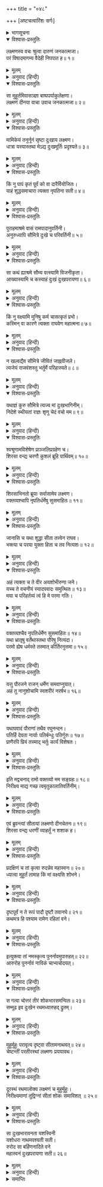 +++
title = "०४८"

+++
[अष्टचत्वारिंशः सर्गः]



<details><summary>भागसूचना</summary>

48. सीताका दुःखपूर्ण वचन, श्रीरामके लिये उनका संदेश, लक्ष्मणका जाना और सीताका रोना
</details>

<details open><summary>विश्वास-प्रस्तुतिः</summary>

लक्ष्मणस्य वचः श्रुत्वा दारुणं जनकात्मजा।  
परं विषादमागम्य वैदेही निपपात ह॥ १॥
</details>

<details><summary>मूलम्</summary>

लक्ष्मणस्य वचः श्रुत्वा दारुणं जनकात्मजा।  
परं विषादमागम्य वैदेही निपपात ह॥ १॥
</details>

<details><summary>अनुवाद (हिन्दी)</summary>

लक्ष्मणजीका यह कठोर वचन सुनकर जनककिशोरी सीताको बड़ा दुःख हुआ। वे मूर्च्छित होकर पृथ्वीपर गिर पड़ीं॥ १॥
</details>

<details open><summary>विश्वास-प्रस्तुतिः</summary>

सा मुहूर्तमिवासञ्ज्ञा बाष्पपर्याकुलेक्षणा।  
लक्ष्मणं दीनया वाचा उवाच जनकात्मजा॥ २॥
</details>

<details><summary>मूलम्</summary>

सा मुहूर्तमिवासञ्ज्ञा बाष्पपर्याकुलेक्षणा।  
लक्ष्मणं दीनया वाचा उवाच जनकात्मजा॥ २॥
</details>

<details><summary>अनुवाद (हिन्दी)</summary>

दो घड़ीतक उन्हें होश नहीं हुआ। उनके नेत्रोंसे आँसुओंकी अजस्र धारा बहती रही। फिर होशमें आनेपर जनककिशोरी दीन वाणीमें लक्ष्मणसे बोलीं—॥ २॥
</details>

<details open><summary>विश्वास-प्रस्तुतिः</summary>

मामिकेयं तनुर्नूनं सृष्टा दुःखाय लक्ष्मण।  
धात्रा यस्यास्तथा मेऽद्य दुःखमूर्तिः प्रदृश्यते॥ ३॥
</details>

<details><summary>मूलम्</summary>

मामिकेयं तनुर्नूनं सृष्टा दुःखाय लक्ष्मण।  
धात्रा यस्यास्तथा मेऽद्य दुःखमूर्तिः प्रदृश्यते॥ ३॥
</details>

<details><summary>अनुवाद (हिन्दी)</summary>

‘लक्ष्मण! निश्चय ही विधाताने मेरे शरीरको केवल दुःख भोगनेके लिये ही रचा है। इसीलिये आज सारे दुःखोंका समूह मूर्तिमान् होकर मुझे दर्शन दे रहा है॥ ३॥
</details>

<details open><summary>विश्वास-प्रस्तुतिः</summary>

किं नु पापं कृतं पूर्वं को वा दारैर्वियोजितः।  
याहं शुद्धसमाचारा त्यक्ता नृपतिना सती॥ ४॥
</details>

<details><summary>मूलम्</summary>

किं नु पापं कृतं पूर्वं को वा दारैर्वियोजितः।  
याहं शुद्धसमाचारा त्यक्ता नृपतिना सती॥ ४॥
</details>

<details><summary>अनुवाद (हिन्दी)</summary>

‘मैंने पूर्वजन्ममें कौन-सा ऐसा पाप किया था अथवा किसका स्त्रीसे विछोह कराया था, जो शुद्ध आचरणवाली होनेपर भी महाराजने मुझे त्याग दिया है॥ ४॥
</details>

<details open><summary>विश्वास-प्रस्तुतिः</summary>

पुराहमाश्रमे वासं रामपादानुवर्तिनी।  
अनुरुध्यापि सौमित्रे दुःखे च परिवर्तिनी॥ ५॥
</details>

<details><summary>मूलम्</summary>

पुराहमाश्रमे वासं रामपादानुवर्तिनी।  
अनुरुध्यापि सौमित्रे दुःखे च परिवर्तिनी॥ ५॥
</details>

<details><summary>अनुवाद (हिन्दी)</summary>

‘सुमित्रानन्दन! पहले मैंने वनवासके दुःखमें पड़कर भी उसे सहकर श्रीरामके चरणोंका अनुसरण करते हुए आश्रममें रहना पसंद किया था॥ ५॥
</details>

<details open><summary>विश्वास-प्रस्तुतिः</summary>

सा कथं ह्याश्रमे सौम्य वत्स्यामि विजनीकृता।  
आख्यास्यामि च कस्याहं दुःखं दुःखपरायणा॥ ६॥
</details>

<details><summary>मूलम्</summary>

सा कथं ह्याश्रमे सौम्य वत्स्यामि विजनीकृता।  
आख्यास्यामि च कस्याहं दुःखं दुःखपरायणा॥ ६॥
</details>

<details><summary>अनुवाद (हिन्दी)</summary>

‘किंतु सौम्य! अब मैं अकेली प्रियजनोंसे रहित हो किस तरह आश्रममें निवास करूँगी? और दुःखमें पड़नेपर किससे अपना दुःख कहूँगी॥ ६॥
</details>

<details open><summary>विश्वास-प्रस्तुतिः</summary>

किं नु वक्ष्यामि मुनिषु कर्म चासत्कृतं प्रभो।  
कस्मिन् वा कारणे त्यक्ता राघवेण महात्मना॥ ७॥
</details>

<details><summary>मूलम्</summary>

किं नु वक्ष्यामि मुनिषु कर्म चासत्कृतं प्रभो।  
कस्मिन् वा कारणे त्यक्ता राघवेण महात्मना॥ ७॥
</details>

<details><summary>अनुवाद (हिन्दी)</summary>

‘प्रभो! यदि मुनिजन मुझसे पूछेंगे कि महात्मा श्रीरघुनाथजीने किस अपराधपर तुम्हें त्याग दिया है तो मैं उन्हें अपना कौन-सा अपराध बताऊँगी॥ ७॥
</details>

<details open><summary>विश्वास-प्रस्तुतिः</summary>

न खल्वद्यैव सौमित्रे जीवितं जाह्नवीजले।  
त्यजेयं राजवंशस्तु भर्तुर्मे परिहास्यते॥ ८॥
</details>

<details><summary>मूलम्</summary>

न खल्वद्यैव सौमित्रे जीवितं जाह्नवीजले।  
त्यजेयं राजवंशस्तु भर्तुर्मे परिहास्यते॥ ८॥
</details>

<details><summary>अनुवाद (हिन्दी)</summary>

‘सुमित्राकुमार! मैं अपने जीवनको अभी गङ्गाजीके जलमें विसर्जन कर देती; किंतु इस समय ऐसा अभी नहीं कर सकूँगी; क्योंकि ऐसा करनेसे मेरे पतिदेवका राजवंश नष्ट हो जायगा॥ ८॥
</details>

<details open><summary>विश्वास-प्रस्तुतिः</summary>

यथाज्ञं कुरु सौमित्रे त्यज्य मां दुःखभागिनीम्।  
निदेशे स्थीयतां राज्ञः शृणु चेदं वचो मम॥ ९॥
</details>

<details><summary>मूलम्</summary>

यथाज्ञं कुरु सौमित्रे त्यज्य मां दुःखभागिनीम्।  
निदेशे स्थीयतां राज्ञः शृणु चेदं वचो मम॥ ९॥
</details>

<details><summary>अनुवाद (हिन्दी)</summary>

‘किंतु सुमित्रानन्दन! तुम तो वही करो, जैसी महाराजने तुम्हें आज्ञा दी है। तुम मुझ दुःखियाको यहाँ छोड़कर महाराजकी आज्ञाके पालनमें ही स्थिर रहो और मेरी यह बात सुनो—॥ ९॥
</details>

<details open><summary>विश्वास-प्रस्तुतिः</summary>

श्वश्रूणामविशेषेण प्राञ्जलिप्रग्रहेण च।  
शिरसा वन्द्य चरणौ कुशलं ब्रूहि पार्थिवम्॥ १०॥
</details>

<details><summary>मूलम्</summary>

श्वश्रूणामविशेषेण प्राञ्जलिप्रग्रहेण च।  
शिरसा वन्द्य चरणौ कुशलं ब्रूहि पार्थिवम्॥ १०॥
</details>

<details><summary>अनुवाद (हिन्दी)</summary>

‘मेरी सब सासुओंको समानरूपसे हाथ जोड़कर मेरी ओरसे उनके चरणोंमें प्रणाम करना। साथ ही महाराजके भी चरणोंमें मस्तक नवाकर मेरी ओरसे उनकी कुशल पूछना॥ १०॥
</details>

<details open><summary>विश्वास-प्रस्तुतिः</summary>

शिरसाभिनतो ब्रूयाः सर्वासामेव लक्ष्मण।  
वक्तव्यश्चापि नृपतिर्धर्मेषु सुसमाहितः॥ ११॥
</details>

<details><summary>मूलम्</summary>

शिरसाभिनतो ब्रूयाः सर्वासामेव लक्ष्मण।  
वक्तव्यश्चापि नृपतिर्धर्मेषु सुसमाहितः॥ ११॥
</details>

<details><summary>अनुवाद (हिन्दी)</summary>

‘लक्ष्मण! तुम अन्तःपुरकी सभी वन्दनीया स्त्रियोंको मेरी ओरसे प्रणाम करके मेरा समाचार उन्हें सुना देना तथा जो सदा धर्मपालनके लिये सावधान रहते हैं, उन महाराजको भी मेरा यह संदेश सुना देना॥ ११॥
</details>

<details open><summary>विश्वास-प्रस्तुतिः</summary>

जानासि च यथा शुद्धा सीता तत्त्वेन राघव।  
भक्त्या च परया युक्ता हिता च तव नित्यशः॥ १२॥
</details>

<details><summary>मूलम्</summary>

जानासि च यथा शुद्धा सीता तत्त्वेन राघव।  
भक्त्या च परया युक्ता हिता च तव नित्यशः॥ १२॥
</details>

<details><summary>अनुवाद (हिन्दी)</summary>

‘रघुनन्दन। वास्तवमें तो आप जानते ही हैं कि सीता शुद्धचरित्रा है। सर्वदा ही आपके हितमें तत्पर रहती है और आपके प्रति परम प्रेमभक्ति रखनेवाली है॥ १२॥
</details>

<details open><summary>विश्वास-प्रस्तुतिः</summary>

अहं त्यक्ता च ते वीर अयशोभीरुणा जने।  
यच्च ते वचनीयं स्यादपवादः समुत्थितः॥ १३॥  
मया च परिहर्तव्यं त्वं हि मे परमा गतिः।
</details>

<details><summary>मूलम्</summary>

अहं त्यक्ता च ते वीर अयशोभीरुणा जने।  
यच्च ते वचनीयं स्यादपवादः समुत्थितः॥ १३॥  
मया च परिहर्तव्यं त्वं हि मे परमा गतिः।
</details>

<details><summary>अनुवाद (हिन्दी)</summary>

‘वीर! आपने अपयशसे डरकर ही मुझे त्यागा है; अतः लोगोंमें आपकी जो निन्दा हो रही है अथवा मेरे कारण जो अपवाद फैल रहा है, उसे दूर करना मेरा भी कर्तव्य है; क्योंकि मेरे परम आश्रय आप ही हैं॥ १३ १/२॥
</details>

<details open><summary>विश्वास-प्रस्तुतिः</summary>

वक्तव्यश्चैव नृपतिर्धर्मेण सुसमाहितः॥ १४॥  
यथा भ्रातृषु वर्तेथास्तथा पौरेषु नित्यदा।  
परमो ह्येष धर्मस्ते तस्मात् कीर्तिरनुत्तमा॥ १५॥
</details>

<details><summary>मूलम्</summary>

वक्तव्यश्चैव नृपतिर्धर्मेण सुसमाहितः॥ १४॥  
यथा भ्रातृषु वर्तेथास्तथा पौरेषु नित्यदा।  
परमो ह्येष धर्मस्ते तस्मात् कीर्तिरनुत्तमा॥ १५॥
</details>

<details><summary>अनुवाद (हिन्दी)</summary>

‘लक्ष्मण! तुम महाराजसे कहना कि आप धर्मपूर्वक बड़ी सावधानीसे रहकर पुरवासियोंके साथ वैसा ही बर्ताव करें, जैसा अपने भाइयोंके साथ करते हैं। यही आपका परम धर्म है और इसीसे आपको परम उत्तम यशकी प्राप्ति हो सकती है॥ १४-१५॥
</details>

<details open><summary>विश्वास-प्रस्तुतिः</summary>

यत्तु पौरजने राजन् धर्मेण समवाप्नुयात्।  
अहं तु नानुशोचामि स्वशरीरं नरर्षभ॥ १६॥
</details>

<details><summary>मूलम्</summary>

यत्तु पौरजने राजन् धर्मेण समवाप्नुयात्।  
अहं तु नानुशोचामि स्वशरीरं नरर्षभ॥ १६॥
</details>

<details><summary>अनुवाद (हिन्दी)</summary>

‘राजन्! पुरवासियोंके प्रति धर्मानुकूल आचरण करनेसे जो पुण्य प्राप्त होगा, वही आपके लिये उत्तम धर्म और कीर्ति है। पुरुषोत्तम! मुझे अपने शरीरके लिये कुछ भी चिन्ता नहीं है॥ १६॥
</details>

<details open><summary>विश्वास-प्रस्तुतिः</summary>

यथापवादं पौराणां तथैव रघुनन्दन।  
पतिर्हि देवता नार्याः पतिर्बन्धुः पतिर्गुरुः॥ १७॥  
प्राणैरपि प्रियं तस्माद् भर्तुः कार्यं विशेषतः।
</details>

<details><summary>मूलम्</summary>

यथापवादं पौराणां तथैव रघुनन्दन।  
पतिर्हि देवता नार्याः पतिर्बन्धुः पतिर्गुरुः॥ १७॥  
प्राणैरपि प्रियं तस्माद् भर्तुः कार्यं विशेषतः।
</details>

<details><summary>अनुवाद (हिन्दी)</summary>

‘रघुनन्दन! जिस तरह पुरवासियोंके अपवादसे बचकर रहा जा सके, उसी तरह आप रहें। स्त्रीके लिये तो पति ही देवता है, पति ही बन्धु है, पति ही गुरु है। इसलिये उसे प्राणोंकी बाजी लगाकर भी विशेषरूपसे पतिका प्रिय करना चाहिये॥ १७ १/२॥
</details>

<details open><summary>विश्वास-प्रस्तुतिः</summary>

इति मद्वचनाद् रामो वक्तव्यो मम सङ्ग्रहः॥ १८॥  
निरीक्ष्य माद्य गच्छ त्वमृतुकालातिवर्तिनीम्।
</details>

<details><summary>मूलम्</summary>

इति मद्वचनाद् रामो वक्तव्यो मम सङ्ग्रहः॥ १८॥  
निरीक्ष्य माद्य गच्छ त्वमृतुकालातिवर्तिनीम्।
</details>

<details><summary>अनुवाद (हिन्दी)</summary>

‘मेरी ओरसे सारी बातें तुम श्रीरघुनाथजीसे कहना और आज तुम भी मुझे देख जाओ। मैं इस समय ऋतुकालका उल्लङ्घन करके गर्भवती हो चुकी हूँ’॥ १८ १/२॥
</details>

<details open><summary>विश्वास-प्रस्तुतिः</summary>

एवं ब्रुवन्त्यां सीतायां लक्ष्मणो दीनचेतनः॥ १९॥  
शिरसा वन्द्य धरणीं व्याहर्तुं न शशाक ह।
</details>

<details><summary>मूलम्</summary>

एवं ब्रुवन्त्यां सीतायां लक्ष्मणो दीनचेतनः॥ १९॥  
शिरसा वन्द्य धरणीं व्याहर्तुं न शशाक ह।
</details>

<details><summary>अनुवाद (हिन्दी)</summary>

सीताके इस प्रकार कहनेपर लक्ष्मणका मन बहुत दुःखी हो गया। उन्होंने धरतीपर माथा टेककर प्रणाम किया। उस समय उनके मुखसे कोई भी बात नहीं निकल सकी॥ १९ १/२॥
</details>

<details open><summary>विश्वास-प्रस्तुतिः</summary>

प्रदक्षिणं च तां कृत्वा रुदन्नेव महास्वनः॥ २०॥  
ध्यात्वा मुहूर्तं तामाह किं मां वक्ष्यसि शोभने।
</details>

<details><summary>मूलम्</summary>

प्रदक्षिणं च तां कृत्वा रुदन्नेव महास्वनः॥ २०॥  
ध्यात्वा मुहूर्तं तामाह किं मां वक्ष्यसि शोभने।
</details>

<details><summary>अनुवाद (हिन्दी)</summary>

उन्होंने जोर-जोरसे रोते हुए ही सीता माताकी परिक्रमा की और दो घड़ीतक सोच-विचारकर उनसे कहा—‘शोभने! आप यह मुझसे क्या कह रही हैं?॥
</details>

<details open><summary>विश्वास-प्रस्तुतिः</summary>

दृष्टपूर्वं न ते रूपं पादौ दृष्टौ तवानघे॥ २१॥  
कथमत्र हि पश्याम रामेण रहितां वने।
</details>

<details><summary>मूलम्</summary>

दृष्टपूर्वं न ते रूपं पादौ दृष्टौ तवानघे॥ २१॥  
कथमत्र हि पश्याम रामेण रहितां वने।
</details>

<details><summary>अनुवाद (हिन्दी)</summary>

‘निष्पाप पतिव्रते! मैंने पहले भी आपका सम्पूर्ण रूप कभी नहीं देखा है। केवल आपके चरणोंके ही दर्शन किये हैं। फिर आज यहाँ वनके भीतर श्रीरामचन्द्रजीकी अनुपस्थितिमें मैं आपकी ओर कैसे देख सकता हूँ’॥ २१ १/२॥
</details>

<details open><summary>विश्वास-प्रस्तुतिः</summary>

इत्युक्त्वा तां नमस्कृत्य पुनर्नावमुपारुहत्॥ २२॥  
आरुरोह पुनर्नावं नाविकं चाभ्यचोदयत्।
</details>

<details><summary>मूलम्</summary>

इत्युक्त्वा तां नमस्कृत्य पुनर्नावमुपारुहत्॥ २२॥  
आरुरोह पुनर्नावं नाविकं चाभ्यचोदयत्।
</details>

<details><summary>अनुवाद (हिन्दी)</summary>

यह कहकर उन्होंने सीताजीको पुनः प्रणाम किया और फिर वे नावपर चढ़ गये। नावपर चढ़कर उन्होंने मल्लाहको उसे चलानेकी आज्ञा दी॥ २२ १/२॥
</details>

<details open><summary>विश्वास-प्रस्तुतिः</summary>

स गत्वा चोत्तरं तीरं शोकभारसमन्वितः॥ २३॥  
सम्मूढ इव दुःखेन रथमध्यारुहद् द्रुतम्।
</details>

<details><summary>मूलम्</summary>

स गत्वा चोत्तरं तीरं शोकभारसमन्वितः॥ २३॥  
सम्मूढ इव दुःखेन रथमध्यारुहद् द्रुतम्।
</details>

<details><summary>अनुवाद (हिन्दी)</summary>

शोकके भारसे दबे हुए लक्ष्मण गङ्गाजीके उत्तरी तटपर पहुँचकर दुःखके कारण अचेत-से हो गये और उसी अवस्थामें जल्दीसे रथपर चढ़ गये॥ २३ १/२॥
</details>

<details open><summary>विश्वास-प्रस्तुतिः</summary>

मुहुर्मुहुः परावृत्य दृष्ट्वा सीतामनाथवत्॥ २४॥  
चेष्टन्तीं परतीरस्थां लक्ष्मणः प्रययावथ।
</details>

<details><summary>मूलम्</summary>

मुहुर्मुहुः परावृत्य दृष्ट्वा सीतामनाथवत्॥ २४॥  
चेष्टन्तीं परतीरस्थां लक्ष्मणः प्रययावथ।
</details>

<details><summary>अनुवाद (हिन्दी)</summary>

सीता गङ्गाजीके दूसरे तटपर अनाथकी तरह रोती हुई धरतीपर लोट रही थीं। लक्ष्मण बार-बार मुँह घुमाकर उनकी ओर देखते हुए चल दिये॥ २४ १/२॥
</details>

<details open><summary>विश्वास-प्रस्तुतिः</summary>

दूरस्थं रथमालोक्य लक्ष्मणं च मुहुर्मुहुः।  
निरीक्ष्यमाणां तूद्विग्नां सीतां शोकः समाविशत् ॥ २५॥
</details>

<details><summary>मूलम्</summary>

दूरस्थं रथमालोक्य लक्ष्मणं च मुहुर्मुहुः।  
निरीक्ष्यमाणां तूद्विग्नां सीतां शोकः समाविशत् ॥ २५॥
</details>

<details><summary>अनुवाद (हिन्दी)</summary>

रथ और लक्ष्मण क्रमशः दूर होते गये। सीता उनकी ओर बारम्बार देखकर उद्विग्न हो उठीं। उनके अदृश्य होते ही उनपर गहरा शोक छा गया॥ २५॥
</details>

<details open><summary>विश्वास-प्रस्तुतिः</summary>

सा दुःखभारावनता यशस्विनी  
यशोधरा नाथमपश्यती सती।  
रुरोद सा बर्हिणनादिते वने  
महास्वनं दुःखपरायणा सती॥ २६॥
</details>

<details><summary>मूलम्</summary>

सा दुःखभारावनता यशस्विनी  
यशोधरा नाथमपश्यती सती।  
रुरोद सा बर्हिणनादिते वने  
महास्वनं दुःखपरायणा सती॥ २६॥
</details>

<details><summary>अनुवाद (हिन्दी)</summary>

अब उन्हें कोई भी अपना रक्षक नहीं दिखायी दिया। अतः यशको धारण करनेवाली वे यशस्विनी सती सीता दुःखके भारी भारसे दबकर चिन्तामग्न हो मयूरोंके कलनादसे गूँजते हुए उस वनमें जोर-जोरसे रोने लगीं॥
</details>

<details><summary>समाप्तिः</summary>

इत्यार्षे श्रीमद्रामायणे वाल्मीकीये आदिकाव्ये उत्तरकाण्डेऽष्टचत्वारिंशः सर्गः॥ ४८॥  
इस प्रकार श्रीवाल्मीकिनिर्मित आर्षरामायण आदिकाव्यके उत्तरकाण्डमें अड़तालीसवाँ सर्ग पूरा हुआ॥ ४८॥
</details>


